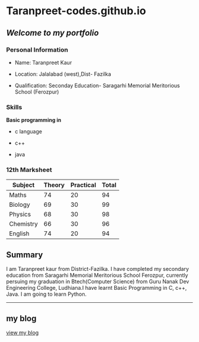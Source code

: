 # Taranpreet-codes.github.io

## ***Welcome to my portfolio***

### Personal Information

- Name: Taranpreet Kaur

- Location: Jalalabad (west),Dist- Fazilka

- Qualification: Seconday Education- Saragarhi Memorial Meritorious School (Ferozpur)

### Skills

**Basic programming in**

- c language

- c++

- java

### 12th Marksheet
| Subject| Theory| Practical | Total |
|------- |--------|----------|-------|
|Maths   |    74  |      20  |   94  |
|Biology |    69  |      30  |   99  |
|Physics |    68  |      30  |   98  |
|Chemistry |  66  |      30  |   96  |
|English  |   74  |      20  |   94  |   

## Summary

I am Taranpreet kaur from District-Fazilka. I have completed my secondary education from Saragarhi Memorial Meritorious School Ferozpur, currently persuing my graduation in Btech(Computer Science) from Guru Nanak Dev Engineering College, Ludhiana.I have learnt Basic Programming in C, c++, Java. I am going to learn Python.

_________
## my blog 
[view my blog](https://Taranpreet-codes.github.io/my_experienc%20/)

